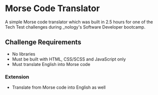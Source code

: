 # Morse Code Translator
A simple Morse code translator which was built in 2.5 hours for one of the Tech Test challenges during _nology's Software Developer bootcamp.

## Challenge Requirements
- No libraries
- Must be built with HTML, CSS/SCSS and JavaScript only
- Must translate English into Morse code

### Extension
- Translate from Morse code into English as well
